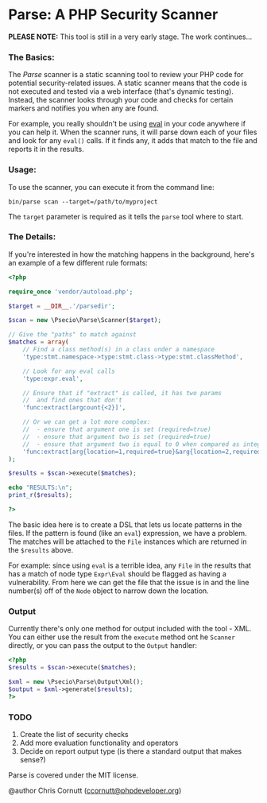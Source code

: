 Parse: A PHP Security Scanner
=================

**PLEASE NOTE:** This tool is still in a very early stage. The work continues...

### The Basics:

The *Parse* scanner is a static scanning tool to review your PHP code for potential security-related
issues. A static scanner means that the code is not executed and tested via a web interface (that's
dynamic testing). Instead, the scanner looks through your code and checks for certain markers and notifies
you when any are found.

For example, you really shouldn't be using [eval](http://php.net/eval) in your code anywhere if you can
help it. When the scanner runs, it will parse down each of your files and look for any `eval()` calls.
If it finds any, it adds that match to the file and reports it in the results.

### Usage:

To use the scanner, you can execute it from the command line:

```
bin/parse scan --target=/path/to/myproject
```

The `target` parameter is required as it tells the `parse` tool where to start.

### The Details:

If you're interested in how the matching happens in the background, here's an example of a few different
rule formats:

```php
<?php

require_once 'vendor/autoload.php';

$target = __DIR__.'/parsedir';

$scan = new \Psecio\Parse\Scanner($target);

// Give the "paths" to match against
$matches = array(
    // Find a class method(s) in a class under a namespace
    'type:stmt.namespace->type:stmt.class->type:stmt.classMethod',

    // Look for any eval calls
    'type:expr.eval',

    // Ensure that if "extract" is called, it has two params
    // 	and find ones that don't
    'func:extract[argcount{<2}]',

    // Or we can get a lot more complex:
    // 	- ensure that argument one is set (required=true)
    // 	- ensure that argument two is set (required=true)
    // 	- ensure that argument two is equal to 0 when compared as integers
    'func:extract[arg{location=1,required=true}&arg{location=2,required=true,=(integer)0}]'
);

$results = $scan->execute($matches);

echo "RESULTS:\n";
print_r($results);

?>
```

The basic idea here is to create a DSL that lets us locate patterns in the files. If the pattern is found (like an `eval`)
expression, we have a problem. The matches will be attached to the `File` instances which are returned in the `$results`
above.

For example: since using `eval` is a terrible idea, any `File` in the results that has a match of node type `Expr\Eval`
should be flagged as having a vulnerability. From here we can get the file that the issue is in and the line number(s)
off of the `Node` object to narrow down the location.

### Output

Currently there's only one method for output included with the tool - XML. You can either use the result from the `execute` method ont he `Scanner` directly, or you can pass the output to the `Output` handler:

```php
<?php
$results = $scan->execute($matches);

$xml = new \Psecio\Parse\Output\Xml();
$output = $xml->generate($results);
?>
```

### TODO

1. Create the list of security checks
2. Add more evaluation functionality and operators
3. Decide on report output type (is there a standard output that makes sense?)

Parse is covered under the MIT license.

@author Chris Cornutt (ccornutt@phpdeveloper.org)
